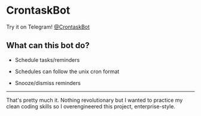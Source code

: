 # CrontaskBot

Try it on Telegram! [@CrontaskBot](https://t.me/CrontaskBot)

## What can this bot do?

* Schedule tasks/reminders

* Schedules can follow the unix cron format

* Snooze/dismiss reminders

***

That's pretty much it. Nothing revolutionary but I wanted to practice my clean coding skills so I overengineered this project, enterprise-style.
